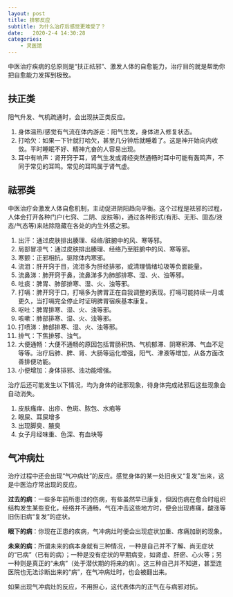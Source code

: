 ```yaml
---
layout: post
title: 排邪反应
subtitle: 为什么治疗后感觉更难受了？
date:   2020-2-4 14:30:28
categories: 
    - 灵医馆
---
```


 
中医治疗疾病的总原则是“扶正祛邪”、激发人体的自愈能力，治疗目的就是帮助你把自愈能力发挥到极致。

## 扶正类

阳气升发、气机疏通时，会出现扶正类反应。

1. 身体温热/感觉有气流在体内游走：阳气生发，身体进入修复状态。
2. 打哈欠：如果一下针就打哈欠，甚至几分钟后就睡着了。这是神开始向内收敛。平时睡眠不好、精神亢奋的人容易出现。
3. 耳中有响声：肾开窍于耳，肾气生发或肾经突然通畅时耳中可能有轰鸣声，不同于常见的耳鸣。常见的耳鸣属于肾气虚。

## 祛邪类

中医治疗会激发人体自愈机制，主动促进阴阳趋向平衡。这个过程是袪邪的过程，人体会打开各种门户(七窍、二阴、皮肤等)，通过各种形式(有形、无形、固态/液态/气态等)来祛除隐藏在各处的内生外感之邪。

1. 出汗：通过皮肤排出腠理、经络/脏腑中的风、寒等邪。
2. 局部冒凉气：通过皮肤排出腠理、经络乃至脏腑中的风、寒等邪。
3. 寒颤：正邪相抗，驱除体内寒邪。
4. 流泪：肝开窍于目，流泪多为肝经排邪，或清理情绪垃圾等负面能量。
5. 流鼻涕：肺开窍于鼻，流鼻涕多为肺部排寒、湿、火、浊等邪。
6. 吐痰：脾胃、肺部排寒、湿、火、浊等邪。
7. 打嗝：脾开窍于口，打嗝多为脾胃正在自我调整的表现。打嗝可能持续一月或更久，当打嗝完全停止时证明脾胃宿疾基本康复。
8. 呕吐：脾胃排寒、湿、火、浊等邪。
9. 咳嗽：肺部排寒、湿、火、浊等邪。
10. 打喷涕：肺部排寒、湿、火、浊等邪。
11. 排气：下焦排邪、浊气。
12. 大便通畅：大便不通畅的原因包括胃肠积热、气机郁滞、阴寒积滞、气血不足等等。治疗后肺、脾、肾、大肠等运化增强，阳气、津液等增加，从各方面改善排便功能。
13. 小便增加：身体排邪、浊功能增强。

治疗后还可能发生以下情况，均为身体的祛邪现象，待身体完成祛邪后这些现象会自动消失。

1. 皮肤瘙痒、出疹、色斑、脓包、水疱等
2. 眼屎、耳屎增多
3. 出现脚臭、腋臭
4. 女子月经味重、色深、有血块等

## 气冲病灶

治疗过程中还会出现“气冲病灶”的反应。感觉身体的某一处旧疾又“复发”出来，这是中医治疗常出现的反应。

**过去的病**：一些多年前所患过的伤病，有些虽然早已康复，但因伤病在愈合时组织结构发生某些变化，经络并不通畅，气在冲击这些地方时，便会出现疼痛，酸涨等旧伤旧病“复发”的症状。

**眼下的病**：你现在正患的疾病，气冲病灶时便会出现症状加重、疼痛加剧的现象。

**未来的病**：所谓未来的病本身就有三种情况，一种是自己并不了解、尚无症状的“已病”（已有的病）；一种是没有症状的早期病变，如肾虚、肝瘀、心火等；另一种则是真正的“未病”（处于潜伏期的将来的病）。这三种自己并不知道，甚至连医院也无法诊断出来的“病”，在气冲病灶时，也会被翻出来。

如果出现气冲病灶的反应，不用担心，这代表体内的正气在与病邪对抗。
